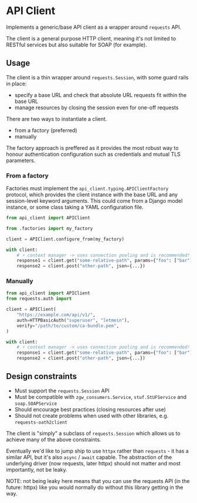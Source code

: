 # API Client

Implements a generic/base API client as a wrapper around `requests` API.

The client is a general purpose HTTP client, meaning it's not limited to RESTful services but also
suitable for SOAP (for example).

## Usage

The client is a thin wrapper around `requests.Session`, with some guard rails in place:

- specify a base URL and check that absolute URL requests fit within the base URL
- manage resources by closing the session even for one-off requests

There are two ways to instantiate a client.

- from a factory (preferred)
- manually

The factory approach is preffered as it provides the most robust way to honour authentication
configuration such as credentials and mutual TLS parameters.

### From a factory

Factories must implement the `api_client.typing.APIClientFactory` protocol, which provides the
client instance with the base URL and any session-level keyword arguments. This could come from a
Django model instance, or some class taking a YAML configuration file.

```py
from api_client import APIClient

from .factories import my_factory

client = APIClient.configure_from(my_factory)

with client:
    # ⚡️ context manager -> uses connection pooling and is recommended!
    response1 = client.get("some-relative-path", params={"foo": ["bar"]})
    response2 = client.post("other-path", json={...})
```

### Manually

```py
from api_client import APIClient
from requests.auth import

client = APIClient(
    "https://example.com/api/v1/",
    auth=HTTPBasicAuth("superuser", "letmein"),
    verify="/path/to/custom/ca-bundle.pem",
)

with client:
    # ⚡️ context manager -> uses connection pooling and is recommended!
    response1 = client.get("some-relative-path", params={"foo": ["bar"]})
    response2 = client.post("other-path", json={...})
```

## Design constraints

- Must support the `requests.Session` API
- Must be compatible with `zgw_consumers.Service`, `stuf.StUFService` and `soap.SOAPService`
- Should encourage best practices (closing resources after use)
- Should not create problems when used with other libraries, e.g. `requests-oath2client`

The client is "simply" a subclass of `requests.Session` which allows us to achieve many of the above
constraints.

Eventually we'd like to jump ship to use `httpx` rather than `requests` - it has a similar API, but
it's also `async` / `await` capable. The abstraction of the underlying driver (now requests, later
httpx) should not matter and most importantly, not be leaky.

NOTE: not being leaky here means that you can use the requests API (in the future: httpx) like you
would normally do without this library getting in the way.
